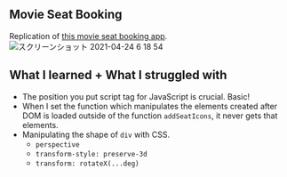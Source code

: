 ## Movie Seat Booking
Replication of [this movie seat booking app](https://movie-theater-seat-booking.netlify.app/).<br>
![スクリーンショット 2021-04-24 6 18 54](https://user-images.githubusercontent.com/51708229/115930774-012a6400-a4c5-11eb-8eff-12fa0a767e86.png)


## What I learned + What I struggled with
- The position you put script tag for JavaScript is crucial. Basic!
- When I set the function which manipulates the elements created after DOM is loaded outside of the function `addSeatIcons`, it never gets that elements.
- Manipulating the shape of `div` with CSS.
  - `perspective`
  - `transform-style: preserve-3d`
  - `transform: rotateX(...deg)`
